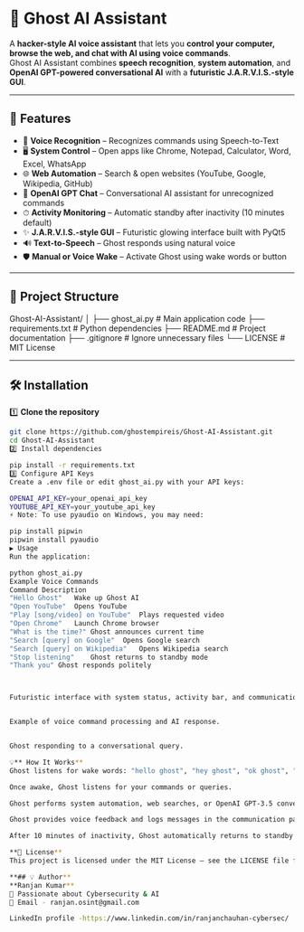 # 👻 Ghost AI Assistant

A **hacker-style AI voice assistant** that lets you **control your computer, browse the web, and chat with AI using voice commands**.  
Ghost AI Assistant combines **speech recognition**, **system automation**, and **OpenAI GPT-powered conversational AI** with a **futuristic J.A.R.V.I.S.-style GUI**.

---

## 🚀 Features

- 🎤 **Voice Recognition** – Recognizes commands using Speech-to-Text  
- 🖥 **System Control** – Open apps like Chrome, Notepad, Calculator, Word, Excel, WhatsApp  
- 🌐 **Web Automation** – Search & open websites (YouTube, Google, Wikipedia, GitHub)  
- 🤖 **OpenAI GPT Chat** – Conversational AI assistant for unrecognized commands  
- ⏱ **Activity Monitoring** – Automatic standby after inactivity (10 minutes default)  
- ✨ **J.A.R.V.I.S.-style GUI** – Futuristic glowing interface built with PyQt5  
- 🔊 **Text-to-Speech** – Ghost responds using natural voice  
- 🛡 **Manual or Voice Wake** – Activate Ghost using wake words or button  

---

## 📂 Project Structure

Ghost-AI-Assistant/
│
├── ghost_ai.py # Main application code
├── requirements.txt # Python dependencies
├── README.md # Project documentation
├── .gitignore # Ignore unnecessary files
└── LICENSE # MIT License

---

## 🛠 Installation

1️⃣ **Clone the repository**
```bash
git clone https://github.com/ghostempireis/Ghost-AI-Assistant.git
cd Ghost-AI-Assistant
2️⃣ Install dependencies

pip install -r requirements.txt
3️⃣ Configure API Keys
Create a .env file or edit ghost_ai.py with your API keys:

OPENAI_API_KEY=your_openai_api_key
YOUTUBE_API_KEY=your_youtube_api_key
⚡ Note: To use pyaudio on Windows, you may need:

pip install pipwin
pipwin install pyaudio
▶️ Usage
Run the application:

python ghost_ai.py
Example Voice Commands
Command	Description
"Hello Ghost"	Wake up Ghost AI
"Open YouTube"	Opens YouTube
"Play [song/video] on YouTube"	Plays requested video
"Open Chrome"	Launch Chrome browser
"What is the time?"	Ghost announces current time
"Search [query] on Google"	Opens Google search
"Search [query] on Wikipedia"	Opens Wikipedia search
"Stop listening"	Ghost returns to standby mode
"Thank you"	Ghost responds politely



Futuristic interface with system status, activity bar, and communication log.


Example of voice command processing and AI response.


Ghost responding to a conversational query.

💡** How It Works**
Ghost listens for wake words: "hello ghost", "hey ghost", "ok ghost", "wake up ghost"

Once awake, Ghost listens for your commands or queries.

Ghost performs system automation, web searches, or OpenAI GPT-3.5 conversation based on the command.

Ghost provides voice feedback and logs messages in the communication panel.

After 10 minutes of inactivity, Ghost automatically returns to standby mode.

**📜 License**
This project is licensed under the MIT License – see the LICENSE file for details.

**## 💡 Author**
**Ranjan Kumar**  
🚀 Passionate about Cybersecurity & AI  
📧 Email - ranjan.osint@gmail.com

LinkedIn profile -https://www.linkedin.com/in/ranjanchauhan-cybersec/
